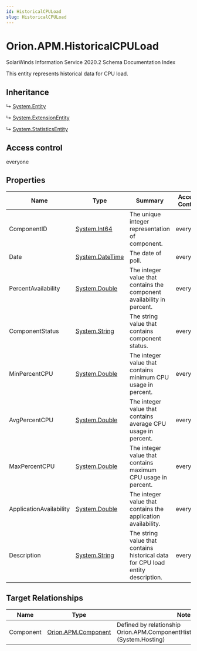 ```yaml
---
id: HistoricalCPULoad
slug: HistoricalCPULoad
---
```


# Orion.APM.HistoricalCPULoad

SolarWinds Information Service 2020.2 Schema Documentation Index

This entity represents historical data for CPU load.

## Inheritance

↳ [System.Entity](./../System/Entity)

↳ [System.ExtensionEntity](./../System/ExtensionEntity)

↳ [System.StatisticsEntity](./../System/StatisticsEntity)

## Access control

everyone

## Properties

| Name | Type | Summary | Access Control |
| ------ | ------ | ------ | ------ |
| ComponentID | [System.Int64](https://docs.microsoft.com/en-us/dotnet/api/system.int64) | The unique integer representation of component. | everyone |
| Date | [System.DateTime](https://docs.microsoft.com/en-us/dotnet/api/system.datetime) | The date of poll. | everyone |
| PercentAvailability | [System.Double](https://docs.microsoft.com/en-us/dotnet/api/system.double) | The integer value that contains the component availability in percent. | everyone |
| ComponentStatus | [System.String](https://docs.microsoft.com/en-us/dotnet/api/system.string) | The string value that contains component status. | everyone |
| MinPercentCPU | [System.Double](https://docs.microsoft.com/en-us/dotnet/api/system.double) | The integer value that contains minimum CPU usage in percent. | everyone |
| AvgPercentCPU | [System.Double](https://docs.microsoft.com/en-us/dotnet/api/system.double) | The integer value that contains average CPU usage in percent. | everyone |
| MaxPercentCPU | [System.Double](https://docs.microsoft.com/en-us/dotnet/api/system.double) | The integer value that contains maximum CPU usage in percent. | everyone |
| ApplicationAvailability | [System.Double](https://docs.microsoft.com/en-us/dotnet/api/system.double) | The integer value that contains the application availability. | everyone |
| Description | [System.String](https://docs.microsoft.com/en-us/dotnet/api/system.string) | The string value that contains historical data for CPU load entity description. | everyone |

## Target Relationships

| Name | Type | Notes |
| ------ | ------ | ------ |
| Component | [Orion.APM.Component](./../Orion.APM/Component) | Defined by relationship Orion.APM.ComponentHistoricalCPULoadHosting (System.Hosting) |

